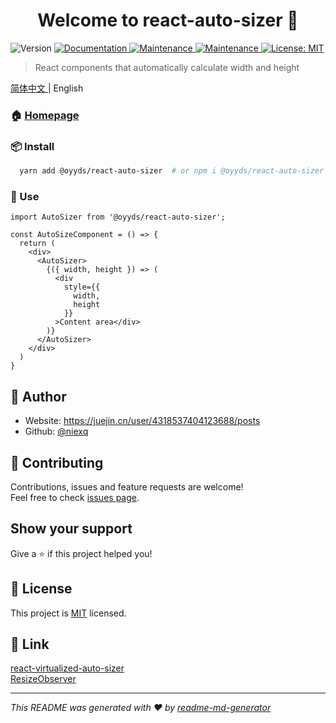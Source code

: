 <h1 align="center">Welcome to react-auto-sizer 👋</h1>
<p>
  <img alt="Version" src="https://img.shields.io/npm/v/@oyyds/react-auto-sizer.svg" />
  <a href="https://github.com/niexq/react-auto-sizer#readme" target="_blank">
    <img alt="Documentation" src="https://img.shields.io/badge/documentation-yes-brightgreen.svg" />
  </a>
  <a href="https://github.com/niexq/react-auto-sizer/graphs/commit-activity" target="_blank">
    <img alt="Maintenance" src="https://img.shields.io/badge/Maintained%3F-yes-green.svg" />
  </a>
  <a href="https://standardjs.com" target="_blank">
    <img alt="Maintenance" src="https://img.shields.io/badge/code_style-standard-brightgreen.svg" />
  </a>
  <a href="https://github.com/niexq/react-auto-sizer/blob/main/LICENSE" target="_blank">
    <img alt="License: MIT" src="https://img.shields.io/github/license/niexq/react-auto-sizer" />
  </a>
</p>

> React components that automatically calculate width and height

[ 简体中文 ](./README.md) | English

### 🏠 [Homepage](https://niexq.github.io/react-auto-sizer)

### 📦 Install

```bash
  yarn add @oyyds/react-auto-sizer  # or npm i @oyyds/react-auto-sizer -S
```


### 🔨 Use

```tsx | pure
import AutoSizer from '@oyyds/react-auto-sizer';

const AutoSizeComponent = () => {
  return (
    <div>
      <AutoSizer>
        {({ width, height }) => (
          <div
            style={{
              width,
              height
            }}
          >Content area</div>
        )}
      </AutoSizer>
    </div>
  )
}
```

## 🦧 Author

* Website: https://juejin.cn/user/4318537404123688/posts
* Github: [@niexq](https://github.com/niexq)

## 🤝 Contributing

Contributions, issues and feature requests are welcome!<br />Feel free to check [issues page](https://github.com/niexq/react-auto-sizer/issues). 
<!-- <a href="https://opencollective.com/react-auto-sizer/organization/0/website"><img src="https://avatars.githubusercontent.com/u/16329407?s=48&v=4"></a> -->

## Show your support

Give a ⭐️ if this project helped you!

## 📝 License

This project is [MIT](https://github.com/niexq/react-auto-sizer/blob/main/LICENSE) licensed.

## 🐳 Link

[react-virtualized-auto-sizer](https://github.com/bvaughn/react-virtualized-auto-sizer)<br />
[ResizeObserver](https://developer.mozilla.org/zh-CN/docs/Web/API/ResizeObserver)

***
_This README was generated with ❤️ by [readme-md-generator](https://github.com/kefranabg/readme-md-generator)_